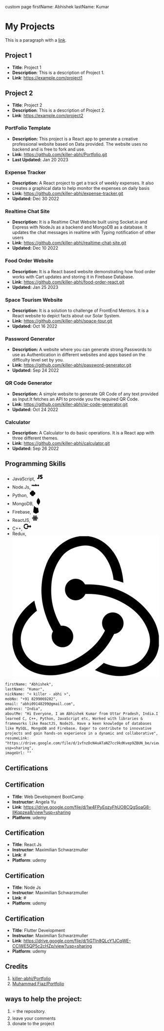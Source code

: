 <!-- page: {"title": "My Page", "template": "custom", "author": "John Doe"} -->

<anytag> 
  custom page 
</anytag>
<!-- Navbar.Navbar -->
firstName: Abhishek
lastName: Kumar
<!-- / Navbar.Navbar -->

# My Projects

This is a paragraph with a [link](https://example.com).

<!-- Project.Projects -->
## Project 1
- **Title**: Project 1
- **Description**: This is a description of Project 1.
- **Link**: https://example.com/project1

## Project 2  
- **Title**: Project 2
- **Description**: This is a description of Project 2.
- **Link**: https://example.com/project2


### PortFolio Template
- **Description:** This project is a React app to generate a creative professional website based on Data provided. The website uses no backend and is free to fork and use.
- **Link:** https://github.com/killer-abhi/Portfolio.git
- **Last Updated:** Jan 20 2023


### Expense Tracker
- **Description:** A React project to get a track of weekly expenses. It also creates a graphical data to help monitor the expenses on daily basis
- **Link:** https://github.com/killer-abhi/expense-tracker.git
- **Updated:** Dec 30 2022


### Realtime Chat Site
- **Description:** It is a Realtime Chat Website built using Socket.io and Express with NodeJs as a backend and MongoDB as a database. It updates the chat messages in realtime with Typing notification of other users
- **Link:** https://github.com/killer-abhi/realtime-chat-site.git
- **Updated:** Dec 10 2022


### Food Order Website
- **Description:** It is a React based website demonstrating how food order works with Cart updates and storing it in Firebase Database.
- **Link:** https://github.com/killer-abhi/food-order-react.git
- **Updated:** Jan 25 2023


### Space Tourism Website
- **Description:** It is a solution to challenge of FrontEnd Mentors. It is a React website to depict facts about our Solar System. 
- **Link:** https://github.com/killer-abhi/space-tour.git
- **Updated:** Oct 16 2022


### Password Generator
- **Description:** A website where you can generate strong Passwords to use as Authentication in different websites and apps based on the difficulty level set by you. 
- **Link:** https://github.com/killer-abhi/password-generator.git
- **Updated:** Sep 24 2022


### QR Code Generator
- **Description:** A simple website to generate QR Code of any text provided as Input.It fetches an API to provide you the required QR Code.
- **Link:** https://github.com/killer-abhi/qr-code-generator.git
- **Updated:** Oct 24 2022


### Calculator
- **Description:** A Calculator to do basic operations. It is a React app with three different themes.
- **Link:** https://github.com/killer-abhi/calculator.git
- **Updated:** Sep 26 2022

<!-- /Project.Projects -->


<!-- ProfessionalSkillset.ProgrammingSkills -->
## Programming Skills
* JavaScript, ![JavaScript](svg/JavaScript.svg)
* Node.Js, ![NodeJs](svg/NodeJs.svg)
* Python, ![Python](svg/Python.svg)
* MongoDB, ![MongoDB](svg/MongoDB.svg)
* Firebase, ![FireBase](svg/FireBase.svg)
* ReactJS, ![ReactJS](svg/ReactJS.svg)
* C++, ![CPP](svg/CPP.svg)
* Redux, ![Redux](svg/Redux.svg)
<!-- /ProfessionalSkillset.ProgrammingSkills -->


<!-- AboutMe.AboutMe -->
```
firstName: "Abhishek",
lastName: "Kumar",
nickName: "< killer - abhi >",
mobNo: "+91 8299069282",
email: "abhi09148299@gmail.com",
address: "India",
aboutMe: "Hi Everyone, I am Abhishek Kumar from Uttar Pradesh, India.I learned C, C++, Python, JavaScript etc, Worked with libraries & frameworks like ReactJS, NodeJS. Have a keen knowledge of databases like MySQL, MongoDB and Firebase. Eager to contribute to innovative projects and gain hands-on experience in a dynamic and collaborative",
resumeLink: "https://drive.google.com/file/d/1vfnzDcN4uATaNZ7cc9kdKvep9ZBUN_be/view?usp=sharing",
imageUrl: ""
```
<!-- /AboutMe.AboutMe -->

## Certifications

<!-- Certifications.Certifications -->
## Certification
- **Title**: Web Development BootCamp
- **Instructor**: Angela Yu
- **Link**: https://drive.google.com/file/d/1w4FPyEozyFhUO8CQgSoaG8-IlKqpzea8/view?usp=sharing
- **Platform**: udemy



## Certification
- **Title**: React Js
- **Instructor**: Maximilian Schwarzmuller
- **Link**: #
- **Platform**: udemy



## Certification
- **Title**: Node Js
- **Instructor**: Maximilian Schwarzmuller
- **Link**: #
- **Platform**: udemy

## Certification
- **Title**: Flutter Development
- **Instructor**: Maximilian Schwarzmuller
- **Link**: https://drive.google.com/file/d/1iGTIn8QLcY1JCqWE-CCIWE5QP5c2cHZp/view?usp=sharing
- **Platform**: udemy
<!-- /Certifications.Certifications -->


## Credits
1. [killer-abhi/Portfolio](https://github.com/killer-abhi/Portfolio)
2. [Muhammad Fiaz/Portfolio](https://github.com/muhammad-fiaz/portfolio)

## ways to help the project:
1. ⭐️ the repository. 
2. leave your comments
3. donate to the project
